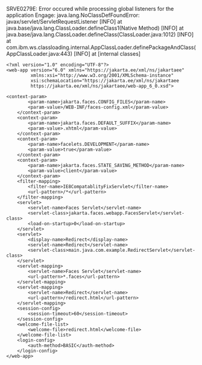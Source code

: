 SRVE0279E: Error occured while processing global listeners for the application Engage: java.lang.NoClassDefFoundError: javax/servlet/ServletRequestListener
[INFO]  at java.base/java.lang.ClassLoader.defineClass1(Native Method)
[INFO]  at java.base/java.lang.ClassLoader.defineClass(ClassLoader.java:1012)
[INFO]  at com.ibm.ws.classloading.internal.AppClassLoader.definePackageAndClass(AppClassLoader.java:443)
[INFO]  at [internal classes]

```
<?xml version="1.0" encoding="UTF-8"?>
<web-app version="6.0" xmlns="https://jakarta.ee/xml/ns/jakartaee"
		 xmlns:xsi="http://www.w3.org/2001/XMLSchema-instance"
		 xsi:schemaLocation="https://jakarta.ee/xml/ns/jakartaee
		 https://jakarta.ee/xml/ns/jakartaee/web-app_6_0.xsd">

<context-param>
		<param-name>jakarta.faces.CONFIG_FILES</param-name>
		<param-value>/WEB-INF/faces-config.xml</param-value>
	</context-param>
	<context-param>
		<param-name>jakarta.faces.DEFAULT_SUFFIX</param-name>
		<param-value>.xhtml</param-value>
	</context-param>
	<context-param>
		<param-name>facelets.DEVELOPMENT</param-name>
		<param-value>true</param-value>
	</context-param>
	<context-param>
		<param-name>jakarta.faces.STATE_SAVING_METHOD</param-name>
		<param-value>client</param-value>
	</context-param>
	<filter-mapping>
		<filter-name>IE8CompatablityFixServlet</filter-name>
		<url-pattern>/*</url-pattern>
	</filter-mapping>
	<servlet>
		<servlet-name>Faces Servlet</servlet-name>
		<servlet-class>jakarta.faces.webapp.FacesServlet</servlet-class>
		<load-on-startup>0</load-on-startup>
	</servlet>
	<servlet>
		<display-name>Redirect</display-name>
		<servlet-name>Redirect</servlet-name>
		<servlet-class>main.java.com.example.RedirectServlet</servlet-class>
	</servlet>
	<servlet-mapping>
		<servlet-name>Faces Servlet</servlet-name>
		<url-pattern>*.faces</url-pattern>
	</servlet-mapping>
	<servlet-mapping>
		<servlet-name>Redirect</servlet-name>
		<url-pattern>/redirect.html</url-pattern>
	</servlet-mapping>
	<session-config>
		<session-timeout>60</session-timeout>
	</session-config>
	<welcome-file-list>
		<welcome-file>redirect.html</welcome-file>
	</welcome-file-list>
	<login-config>
		<auth-method>BASIC</auth-method>
	</login-config>
</web-app>
